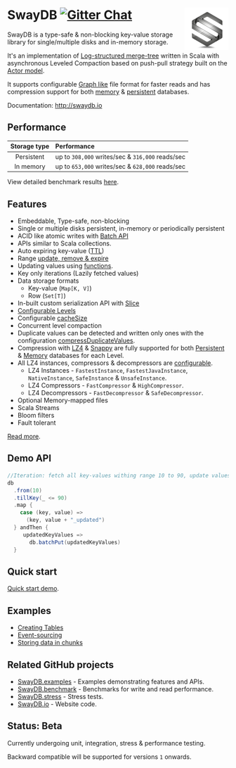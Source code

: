 # <img src="docs/logo.png" align = "right"/> SwayDB [![Gitter Chat][gitter-badge]][gitter-link]

[gitter-badge]: https://badges.gitter.im/Join%20Chat.svg
[gitter-link]: https://gitter.im/SwayDB-chat/Lobby

SwayDB is a type-safe & non-blocking key-value storage library for single/multiple disks and in-memory storage.

It's an implementation of [Log-structured merge-tree](https://en.wikipedia.org/wiki/Log-structured_merge-tree) 
written in Scala with asynchronous Leveled Compaction based on push-pull strategy built on the 
[Actor model](https://en.wikipedia.org/wiki/Actor_model).

It supports configurable [Graph like](http://www.swaydb.io/implementation/segment/group/) 
file format for faster reads and has compression support for both [memory](http://www.swaydb.io/create-databases/memory/) 
& [persistent](http://www.swaydb.io/create-databases/persistent/) databases.

Documentation: http://swaydb.io

## Performance

| Storage  type   | Performance                               
|:---------------:|:------------------------------------------------------
| Persistent      | up to `308,000` writes/sec & `316,000` reads/sec                
| In memory       | up to `653,000` writes/sec & `628,000` reads/sec                

View detailed benchmark results [here](http://swaydb.io/performance/macbook-pro-mid-2014/memory). 

## Features

- Embeddable, Type-safe, non-blocking
- Single or multiple disks persistent, in-memory or periodically persistent
- ACID like atomic writes with [Batch API](http://www.swaydb.io/api/write-api/batch/)
- APIs similar to Scala collections.
- Auto expiring key-value ([TTL](http://www.swaydb.io/api/write-api/expire/))
- Range [update, remove & expire](http://www.swaydb.io/api/write-api/)
- Updating values using [functions](http://www.swaydb.io/api/write-api/cacheFunction/).
- Key only iterations (Lazily fetched values)
- Data storage formats
    - Key-value (`Map[K, V]`)
    - Row (`Set[T]`)
- In-built custom serialization API with [Slice](http://www.swaydb.io/slice/byte-slice/) 
- [Configurable Levels](http://www.swaydb.io/configuring-levels/)
- Configurable [cacheSize](http://www.swaydb.io/configuring-levels/cacheSize/)
- Concurrent level compaction
- Duplicate values can be detected and written only ones with the configuration [compressDuplicateValues](http://www.swaydb.io/configuring-levels/compressDuplicateValues/).
- Compression with [LZ4](https://github.com/lz4/lz4-java) & [Snappy](https://github.com/xerial/snappy-java) are fully supported
for both [Persistent](http://www.swaydb.io/create-databases/persistent/) & [Memory](http://www.swaydb.io/create-databases/memory/) databases for each Level.
- All LZ4 instances, compressors & decompressors are [configurable](http://www.swaydb.io/configuring-levels/groupingStrategy/).
    - LZ4 Instances - `FastestInstance`, `FastestJavaInstance`, `NativeInstance`, `SafeInstance` & `UnsafeInstance`.
    - LZ4 Compressors - `FastCompressor` & `HighCompressor`.
    - LZ4 Decompressors - `FastDecompressor` & `SafeDecompressor`.
- Optional Memory-mapped files
- Scala Streams
- Bloom filters
- Fault tolerant

[Read more](http://swaydb.io/).

## Demo API
```scala
//Iteration: fetch all key-values withing range 10 to 90, update values and batch write updated key-values
db
  .from(10)
  .tillKey(_ <= 90)
  .map {
    case (key, value) =>
      (key, value + "_updated")
  } andThen {
     updatedKeyValues =>
       db.batchPut(updatedKeyValues)
  }
```
## Quick start
[Quick start demo](http://swaydb.io/quick-start).

## Examples 
- [Creating Tables](http://swaydb.io/examples/creating-tables)
- [Event-sourcing](http://swaydb.io/examples/event-sourcing)
- [Storing data in chunks](http://swaydb.io/examples/storing-data-in-chunks)

## Related GitHub projects
- [SwayDB.examples](https://github.com/simerplaha/SwayDB.examples) - Examples demonstrating features and APIs.
- [SwayDB.benchmark](https://github.com/simerplaha/SwayDB.benchmark) - Benchmarks for write and read performance.
- [SwayDB.stress](https://github.com/simerplaha/SwayDB.stress) - Stress tests.
- [SwayDB.io](https://github.com/simerplaha/SwayDB.io) - Website code.

## Status: Beta

Currently undergoing unit, integration, stress & performance testing.

Backward compatible will be supported for versions `1` onwards.